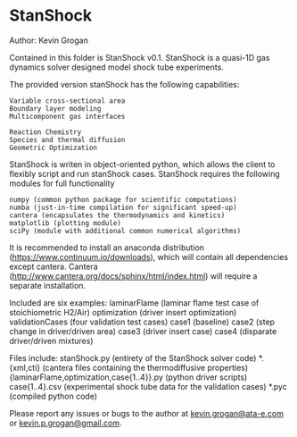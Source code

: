 # StanShock
Author: Kevin Grogan

Contained in this folder is StanShock v0.1. StanShock is a quasi-1D gas dynamics solver designed model shock tube experiments. 

The provided version stanShock has the following capabilities:

	Variable cross-sectional area
	Boundary layer modeling
	Multicomponent gas interfaces
	
	Reaction Chemistry
	Species and thermal diffusion
	Geometric Optimization
	

StanShock is writen in object-oriented python, which allows the client to flexibly script and run stanShock cases. StanShock requires the following modules for full functionality

	numpy (common python package for scientific computations)
	numba (just-in-time compilation for significant speed-up)
	cantera (encapsulates the thermodynamics and kinetics)
	matplotlib (plotting module)
	sciPy (module with additional common numerical algorithms)

It is recommended to install an anaconda distribution (https://www.continuum.io/downloads), which will contain all dependencies except cantera. Cantera (http://www.cantera.org/docs/sphinx/html/index.html) will require a separate installation.

Included are six examples:
	laminarFlame (laminar flame test case of stoichiometric H2/Air)
	optimization (driver insert optimization)
	validationCases (four validation test cases)
		case1 (baseline)
		case2 (step change in driver/driven area)
		case3 (driver insert case)
		case4 (disparate driver/driven mixtures)

Files include:
	stanShock.py (entirety of the StanShock solver code)
	*.{xml,cti} (cantera files containing the thermodiffusive properties)
	{laminarFlame,optimization,case{1..4}}.py (python driver scripts)
	case{1..4}.csv (experimental shock tube data for the validation cases)
	*.pyc (compiled python code)
  
Please report any issues or bugs to the author at kevin.grogan@ata-e.com or kevin.p.grogan@gmail.com. 
